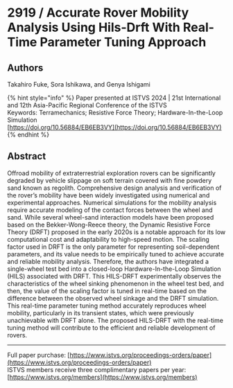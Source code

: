 # 2919 / Accurate Rover Mobility Analysis Using Hils-Drft With Real-Time Parameter Tuning Approach

## Authors
Takahiro Fuke, Sora Ishikawa, and Genya Ishigami

{% hint style="info" %}
Paper presented at ISTVS 2024 | 21st International and 12th Asia-Pacific Regional Conference of the ISTVS  
Keywords: Terramechanics; Resistive Force Theory; Hardware-In-the-Loop Simulation  
[https://doi.org/10.56884/EB6EB3VY](https://doi.org/10.56884/EB6EB3VY)  
{% endhint %}

## Abstract
Offroad mobility of extraterrestrial exploration rovers can be significantly degraded by vehicle slippage on soft terrain covered with fine powdery sand known as regolith. Comprehensive design analysis and verification of the rover’s mobility have been widely investigated using numerical and experimental approaches. Numerical simulations for the mobility analysis require accurate modeling of the contact forces between the wheel and sand. While several wheel-sand interaction models have been proposed based on the Bekker-Wong-Reece theory, the Dynamic Resistive Force Theory (DRFT) proposed in the early 2020s is a notable approach for its low computational cost and adaptability to high-speed motion. The scaling factor used in DRFT is the only parameter for representing soil-dependent parameters, and its value needs to be empirically tuned to achieve accurate and reliable mobility analysis. Therefore, the authors have integrated a single-wheel test bed into a closed-loop Hardware-In-the-Loop Simulation (HILS) associated with DRFT. This HILS-DRFT experimentally observes the characteristics of the wheel sinking phenomenon in the wheel test bed, and then, the value of the scaling factor is tuned in real-time based on the difference between the observed wheel sinkage and the DRFT simulation. This real-time parameter tuning method accurately reproduces wheel mobility, particularly in its transient states, which were previously unachievable with DRFT alone. The proposed HILS-DRFT with the real-time tuning method will contribute to the efficient and reliable development of rovers.

-----  
Full paper purchase: [https://www.istvs.org/proceedings-orders/paper](https://www.istvs.org/proceedings-orders/paper)  
ISTVS members receive three complimentary papers per year: [https://www.istvs.org/members](https://www.istvs.org/members)